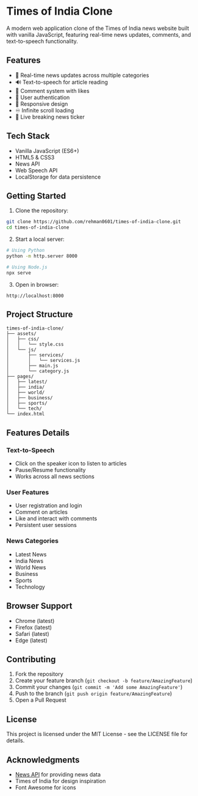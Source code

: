 # Times of India Clone

A modern web application clone of the Times of India news website built with vanilla JavaScript, featuring real-time news updates, comments, and text-to-speech functionality.

## Features

- 📰 Real-time news updates across multiple categories
- 🔊 Text-to-speech for article reading
- 💬 Comment system with likes
- 👤 User authentication
- 📱 Responsive design
- ♾️ Infinite scroll loading
- 🔴 Live breaking news ticker

## Tech Stack

- Vanilla JavaScript (ES6+)
- HTML5 & CSS3
- News API
- Web Speech API
- LocalStorage for data persistence

## Getting Started

1. Clone the repository:
```bash
git clone https://github.com/rehman0601/times-of-india-clone.git
cd times-of-india-clone
```

2. Start a local server:
```bash
# Using Python
python -m http.server 8000

# Using Node.js
npx serve
```

3. Open in browser:
```
http://localhost:8000
```

## Project Structure

```
times-of-india-clone/
├── assets/
│   ├── css/
│   │   └── style.css
│   └── js/
│       ├── services/
│       │   └── services.js
│       ├── main.js
│       └── category.js
├── pages/
│   ├── latest/
│   ├── india/
│   ├── world/
│   ├── business/
│   ├── sports/
│   └── tech/
└── index.html
```

## Features Details

### Text-to-Speech
- Click on the speaker icon to listen to articles
- Pause/Resume functionality
- Works across all news sections

### User Features
- User registration and login
- Comment on articles
- Like and interact with comments
- Persistent user sessions

### News Categories
- Latest News
- India News
- World News
- Business
- Sports
- Technology

## Browser Support

- Chrome (latest)
- Firefox (latest)
- Safari (latest)
- Edge (latest)

## Contributing

1. Fork the repository
2. Create your feature branch (`git checkout -b feature/AmazingFeature`)
3. Commit your changes (`git commit -m 'Add some AmazingFeature'`)
4. Push to the branch (`git push origin feature/AmazingFeature`)
5. Open a Pull Request

## License

This project is licensed under the MIT License - see the LICENSE file for details.

## Acknowledgments

- [News API](https://saurav.tech/NewsAPI/) for providing news data
- Times of India for design inspiration
- Font Awesome for icons